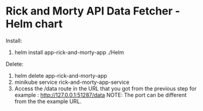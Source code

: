 # Rick and Morty API Data Fetcher - Helm chart

Install:
1) helm install app-rick-and-morty-app ./Helm

Delete:
1) helm delete app-rick-and-morty-app 
2) minikube service rick-and-morty-app-service
3) Access the /data route in the URL that you got from the previous step for example : http://127.0.0.1:51287/data
NOTE: The port can be different from the the example URL. 